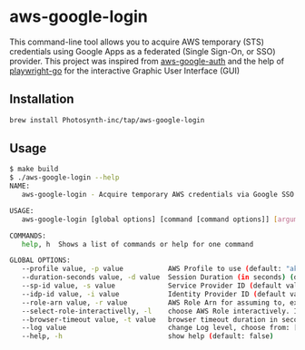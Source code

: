 # aws-google-login

This command-line tool allows you to acquire AWS temporary (STS) credentials using Google Apps as a federated (Single Sign-On, or SSO) provider. This project was inspired from [aws-google-auth](https://github.com/cevoaustralia/aws-google-auth)
 and the help of [playwright-go](https://github.com/mxschmitt/playwright-go) for the interactive Graphic User Interface (GUI)

## Installation

```bash
brew install Photosynth-inc/tap/aws-google-login
```

## Usage

```bash
$ make build
$ ./aws-google-login --help
NAME:
   aws-google-login - Acquire temporary AWS credentials via Google SSO (SAML v2)

USAGE:
   aws-google-login [global options] [command [command options]] [arguments...]

COMMANDS:
   help, h  Shows a list of commands or help for one command

GLOBAL OPTIONS:
   --profile value, -p value           AWS Profile to use (default: "akerun")
   --duration-seconds value, -d value  Session Duration (in seconds) (default: 3600)
   --sp-id value, -s value             Service Provider ID (default value is in /Users/daikiwatanabe/.aws/config)
   --idp-id value, -i value            Identity Provider ID (default value is in /Users/daikiwatanabe/.aws/config)
   --role-arn value, -r value          AWS Role Arn for assuming to, ex: arn:aws:iam::123456789012:role/role-name
   --select-role-interactivelly, -l    choose AWS Role interactively. If set, 'role-arn' will be ignored (default: false)
   --browser-timeout value, -t value   browser timeout duration in seconds (default: 60)
   --log value                         change Log level, choose from: [trace | debug | info | warn | error | fatal | panic]
   --help, -h                          show help (default: false)
```
